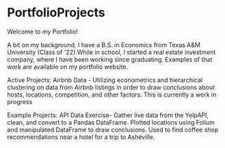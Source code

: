 # PortfolioProjects
Welcome to my Portfolio!

A bit on my background, I have a B.S. in Economics from Texas A&M University (Class of '22)
While in school, I started a real estate investment company, where I have been working since graduating. Examples of that work are available on my portfolio website.

Active Projects:
Airbnb Data -
 Utilizing econometrics and hierarchical clustering on data from Airbnb listings in order to draw conclusions about hosts, locations, competition, and other factors.
 This is currently a work in progress

Example Projects:
API Data Exercise-
  Gather live data from the YelpAPI, clean, and convert to a Pandas DataFrame. Plotted locations using Folium and manipulated DataFrame to draw conclusions.
  Used to find coffee shop recommendations near a hotel for a trip to Asheville.
